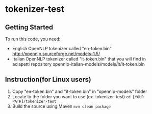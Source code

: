 # tokenizer-test

## Getting Started
To run this code, you need:
- English OpenNLP tokenizer called "en-token.bin" http://opennlp.sourceforge.net/models-1.5/
- Italian OpenNLP tokenizer called "it-token.bin" that you will find in aciapetti repository opennlp-italian-models/models/it/it-token.bin

## Instruction(for Linux users)  
1. Copy "en-token.bin" and "it-token.bin" in "opennlp-models" folder
1. Locate to the folder you want to use (ex. tokenizer-test)
	`cd [YOUR PATH]/tokenizer-test`
1. Build the source using Maven
	`mvn clean package`
